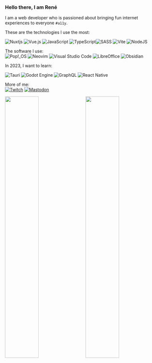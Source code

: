 ### Hello there, I am René

I am a web developer who is passioned about bringing fun internet experiences to everyone `#a11y`.

These are the technologies I use the most:

![Nuxtjs](https://img.shields.io/badge/Nuxt-002E3B?style=flat&logo=nuxtdotjs&logoColor=#00DC82)
![Vue.js](https://img.shields.io/badge/vuejs-%2335495e.svg?style=flat&logo=vuedotjs&logoColor=%234FC08D)
![JavaScript](https://img.shields.io/badge/javascript-%23323330.svg?style=flat&logo=javascript&logoColor=%23F7DF1E)
![TypeScript](https://img.shields.io/badge/typescript-%23007ACC.svg?style=flat&logo=typescript&logoColor=white)![SASS](https://img.shields.io/badge/SASS-hotpink.svg?style=flat&logo=SASS&logoColor=white)
![Vite](https://img.shields.io/badge/vite-%23646CFF.svg?style=flat&logo=vite&logoColor=white)
![NodeJS](https://img.shields.io/badge/node.js-6DA55F?style=flat&logo=node.js&logoColor=white)

The software I use:\
![Pop!_OS](https://img.shields.io/badge/Pop!_OS-48B9C7?style=flat&logo=Pop!_OS&logoColor=white)
![Neovim](https://img.shields.io/badge/NeoVim-%2357A143.svg?&style=flat&logo=neovim&logoColor=white)
![Visual Studio Code](https://img.shields.io/badge/Visual%20Studio%20Code-0078d7.svg?style=flat&logo=visual-studio-code&logoColor=white)
![LibreOffice](https://img.shields.io/badge/LibreOffice-%2318A303?style=flat&logo=LibreOffice&logoColor=white)
![Obsidian](https://img.shields.io/badge/Obsidian-%23483699.svg?style=flat&logo=obsidian&logoColor=white)

In 2023, I want to learn:

![Tauri](https://img.shields.io/badge/tauri-%2324C8DB.svg?style=flat&logo=tauri&logoColor=%23FFFFFF)
![Godot Engine](https://img.shields.io/badge/GODOT-%23FFFFFF.svg?style=flat&logo=godot-engine)
![GraphQL](https://img.shields.io/badge/-GraphQL-E10098?style=flat&logo=graphql&logoColor=white)
![React Native](https://img.shields.io/badge/react_native-%2320232a.svg?style=flat&logo=react&logoColor=%2361DAFB)

More of me:\
[![Twitch](https://img.shields.io/badge/Twitch-%239146FF.svg?style=flat&logo=Twitch&logoColor=white)](https://www.twitch.tv/bo7owers)
[![Mastodon](https://img.shields.io/badge/-MASTODON-%232B90D9?style=flat&logo=mastodon&logoColor=white)](https://indieweb.social/@bo7owers)

<a href="https://github.com/anuraghazra/github-readme-stats" style="margin-bottom: 0.25rem;">
    <img align="left" width="47%"  src="https://github-readme-stats.vercel.app/api?username=bo7owers&hide=contribs&show_icons=true&theme=nightowl"/>
</a>

<a href="https://github.com/bo7owers/github-readme-stats" style="margin-bottom: 0.25rem;">
    <img align="right" width="47%" src="https://github-readme-stats.vercel.app/api/top-langs/?username=anuraghazra&layout=compact"/>
</a>
